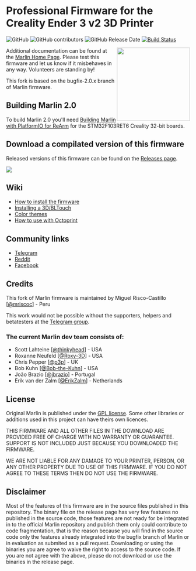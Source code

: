 # Professional Firmware for the Creality Ender 3 v2 3D Printer 

![GitHub](https://img.shields.io/github/license/mriscoc/Marlin_Ender3v2.svg)
![GitHub contributors](https://img.shields.io/github/contributors/mriscoc/Marlin_Ender3v2.svg)
![GitHub Release Date](https://img.shields.io/github/release-date/mriscoc/Marlin_Ender3v2.svg)
[![Build Status](https://github.com/mriscoc/Marlin_Ender3v2/workflows/CI/badge.svg?branch=bugfix-2.0.x)](https://github.com/mriscoc/Marlin_Ender3v2/actions)

<img align="right" width=200 src="buildroot/share/pixmaps/Ender-3V2.jpg" />

Additional documentation can be found at the [Marlin Home Page](https://marlinfw.org/).
Please test this firmware and let us know if it misbehaves in any way. Volunteers are standing by!

This fork is based on the bugfix-2.0.x branch of Marlin firmware.

## Building Marlin 2.0

To build Marlin 2.0 you'll need [Building Marlin with PlatformIO for ReArm](https://marlinfw.org/docs/basics/install_rearm.html) for the STM32F103RET6 Creality 32-bit boards.

## Download a compilated version of this firmware

Released versions of this firmware can be found on the [Releases page](https://github.com/mriscoc/Marlin_Ender3v2/releases).

![](https://raw.githubusercontent.com/mriscoc/Marlin_Ender3v2/Ender3v2-Released/screenshots/main.jpg)

## Wiki
 - [How to install the firmware](https://github.com/mriscoc/Marlin_Ender3v2/wiki/How-to-install-the-firmware)
 - [Installing a 3D/BLTouch](https://github.com/mriscoc/Marlin_Ender3v2/wiki/3D-BLTouch)
 - [Color themes](https://github.com/mriscoc/Marlin_Ender3v2/wiki/Color-Themes)
 - [How to use with Octoprint](https://github.com/mriscoc/Marlin_Ender3v2/wiki/Octoprint)
  
## Community links
* [Telegram](https://t.me/Ender3v2_Firmware)
* [Reddit](https://www.reddit.com/r/Ender3v2Firmware) 
* [Facebook](https://www.facebook.com/groups/ender3v2firmware)

## Credits

This fork of Marlin firmware is maintained by Miguel Risco-Castillo [[@mriscoc](https://github.com/mriscoc)] - Peru  

This work would not be possible without the supporters, helpers and betatesters at the [Telegram group](https://t.me/Ender3v2_Firmware).

### The current Marlin dev team consists of:
 - Scott Lahteine [[@thinkyhead](https://github.com/thinkyhead)] - USA
 - Roxanne Neufeld [[@Roxy-3D](https://github.com/Roxy-3D)] - USA
 - Chris Pepper [[@p3p](https://github.com/p3p)] - UK
 - Bob Kuhn [[@Bob-the-Kuhn](https://github.com/Bob-the-Kuhn)] - USA
 - João Brazio [[@jbrazio](https://github.com/jbrazio)] - Portugal
 - Erik van der Zalm [[@ErikZalm](https://github.com/ErikZalm)] - Netherlands

## License

Original Marlin is published under the [GPL license](/LICENSE). Some other libraries or additions used in this project can have theirs own licences.

THIS FIRMWARE AND ALL OTHER FILES IN THE DOWNLOAD ARE PROVIDED FREE OF CHARGE WITH NO WARRANTY OR GUARANTEE. SUPPORT IS NOT INCLUDED JUST BECAUSE YOU DOWNLOADED THE FIRMWARE.

WE ARE NOT LIABLE FOR ANY DAMAGE TO YOUR PRINTER, PERSON, OR ANY OTHER PROPERTY DUE TO USE OF THIS FIRMWARE. IF YOU DO NOT AGREE TO THESE TERMS THEN DO NOT USE THE FIRMWARE.

## Disclaimer

Most of the features of this firmware are in the source files published in this repository. The binary file on the release page has very few features no published in the source code, those features are not ready for be integrated in to the official Marlin repository and publish them only could contribute to code fragmentation, that is the reason because you will find in the source code only the features already integrated into the bugfix branch of Marlin or in evaluation as submited as a pull request. Downloading or using the binaries you are agree to waive the right to access to the source code. If you are not agree with the above, please do not download or use the binaries in the release page.

